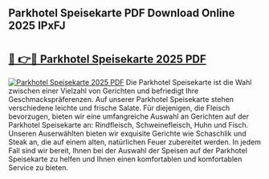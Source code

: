 ## Parkhotel Speisekarte PDF Download Online 2025 IPxFJ

# <h2><a href="http://gccevo.nevu.top/?p=Parkhotel+Speisekarte">🔗 👉🔴 Parkhotel Speisekarte 2025 PDF</a></h2>

[![Parkhotel Speisekarte 2025 PDF](https://i.imgur.com/dBaPXMq.png)](http://gccevo.nevu.top/?p=Parkhotel+Speisekarte)
Die Parkhotel Speisekarte ist die Wahl zwischen einer Vielzahl von Gerichten und befriedigt Ihre Geschmackspräferenzen. Auf unserer Parkhotel Speisekarte stehen verschiedene leichte und frische Salate. Für diejenigen, die Fleisch bevorzugen, bieten wir eine umfangreiche Auswahl an Gerichten auf der Parkhotel Speisekarte an: Rindfleisch, Schweinefleisch, Huhn und Fisch. Unseren Auserwählten bieten wir exquisite Gerichte wie Schaschlik und Steak an, die auf einem alten, natürlichen Feuer zubereitet werden. In jedem Fall sind wir bereit, Ihnen bei der Auswahl der Speisen auf der Parkhotel Speisekarte zu helfen und Ihnen einen komfortablen und komfortablen Service zu bieten.
